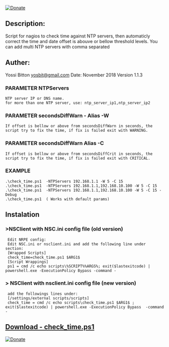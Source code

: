 [![Donate](https://www.paypalobjects.com/en_US/IL/i/btn/btn_donateCC_LG.gif)](https://paypal.me/yosbit)
## Description:
Script for nagios to check time against NTP servers, then automaticly correct the time and date offset is abouve or bellow
threshold levels.
You can add multi NTP servers with comma separated

## Auther:
Yossi Bitton yosbit@gmail.com
Date: November 2018
Version 1.1.3

### PARAMETER NTPServers
    NTP server IP or DNS name.
	for more than one NTP server, use: ntp_server_ip1,ntp_server_ip2
	
### PARAMETER secondsDiffWarn - Alias -W
	If offset is bellow or above from secondsDiffWarn in seconds, the script try to fix the time, if fix is failed exit with WARNING.
	
### PARAMETER secondsDiffWarn Alias -C
	If offset is bellow or above from secondsDiffCrit in seconds, the script try to fix the time, if fix is failed exit with CRITICAL.
	
### EXAMPLE
	.\check_time.ps1  -NTPServers 192.168.1.1 -W 5 -C 15
	.\check_time.ps1  -NTPServers 192.168.1.1,192.168.10.100 -W 5 -C 15
	.\check_time.ps1  -NTPServers 192.168.1.1,192.168.10.100 -W 5 -C 15 -Debug	
	.\check_time.ps1  ( Works with default params)  

## Instalation
### >NSClient with NSC.ini config file (old version)
     Edit NRPE config:
     Edit NSC.ini or nsclient.ini and add the following line under section:
     [Wrapped Scripts]
     check_time=check_time.ps1 $ARG1$
     [Script Wrappings]
     ps1 = cmd /c echo scripts\%SCRIPT%%ARGS%; exit($lastexitcode) | powershell.exe -ExecutionPolicy Bypass -command - 
	
### > NSClient with nsclient.ini config file (new version)
     add the followings lines under:
     [/settings/external scripts/scripts]
     check_time = cmd /c echo scripts\check_time.ps1 $ARG1$ ; exit($lastexitcode) | powershell.exe -ExecutionPolicy Bypass  -command -
## [Download - check_time.ps1](https://github.com/yosbit/nagios-plugins/blob/master/check_time.ps1)
[![Donate](https://www.paypalobjects.com/en_US/IL/i/btn/btn_donateCC_LG.gif)](https://paypal.me/yosbit)
